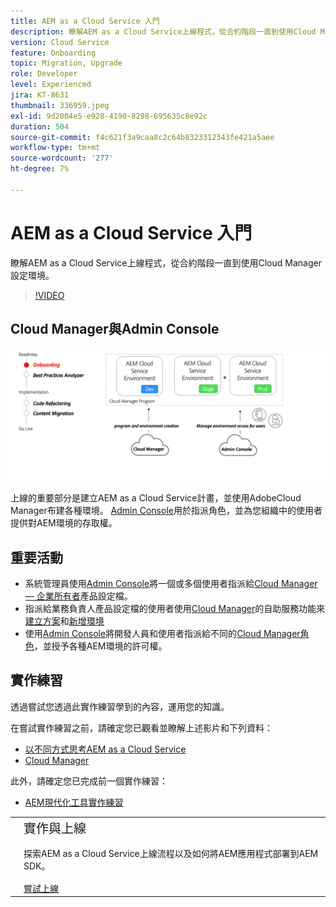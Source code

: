 ```yaml
---
title: AEM as a Cloud Service 入門
description: 瞭解AEM as a Cloud Service上線程式，從合約階段一直到使用Cloud Manager設定環境。
version: Cloud Service
feature: Onboarding
topic: Migration, Upgrade
role: Developer
level: Experienced
jira: KT-8631
thumbnail: 336959.jpeg
exl-id: 9d2004e5-e928-4190-8298-695635c8e92c
duration: 504
source-git-commit: f4c621f3a9caa8c2c64b8323312343fe421a5aee
workflow-type: tm+mt
source-wordcount: '277'
ht-degree: 7%

---
```


# AEM as a Cloud Service 入門

瞭解AEM as a Cloud Service上線程式，從合約階段一直到使用Cloud Manager設定環境。

>[!VIDEO](https://video.tv.adobe.com/v/336959?quality=12&learn=on)

## Cloud Manager與Admin Console

![正在上線高階圖表](assets/onboarding-diagram.png)

上線的重要部分是建立AEM as a Cloud Service計畫，並使用AdobeCloud Manager布建各種環境。 [Admin Console](https://adminconsole.adobe.com/)用於指派角色，並為您組織中的使用者提供對AEM環境的存取權。

## 重要活動

+ 系統管理員使用[Admin Console](https://adminconsole.adobe.com/)將一個或多個使用者指派給[Cloud Manager — 企業所有者](https://experienceleague.adobe.com/docs/experience-manager-cloud-manager/using/requirements/setting-up-users-and-roles.html)產品設定檔。
+ 指派給業務負責人產品設定檔的使用者使用[Cloud Manager](https://experienceleague.adobe.com/docs/experience-manager-cloud-manager/using/introduction-to-cloud-manager.html)的自助服務功能來[建立方案](https://experienceleague.adobe.com/docs/experience-manager-cloud-service/implementing/using-cloud-manager/production-programs/creating-production-program.html)和[新增環境](https://experienceleague.adobe.com/docs/experience-manager-cloud-service/implementing/using-cloud-manager/manage-environments.html)
+ 使用[Admin Console](https://adminconsole.adobe.com/)將開發人員和使用者指派給不同的[Cloud Manager角色](https://experienceleague.adobe.com/docs/experience-manager-cloud-manager/using/requirements/setting-up-users-and-roles.html)，並授予各種AEM環境的許可權。

## 實作練習

透過嘗試您透過此實作練習學到的內容，運用您的知識。

在嘗試實作練習之前，請確定您已觀看並瞭解上述影片和下列資料：

+ [以不同方式思考AEM as a Cloud Service](./introduction.md)
+ [Cloud Manager](./cloud-manager.md)

此外，請確定您已完成前一個實作練習：

+ [AEM現代化工具實作練習](./aem-modernization-tools.md#hands-on-exercise)

<table style="border-width:0">
    <tr>
        <td style="width:150px">
            <a  rel="noreferrer"
                target="_blank"
                href="https://github.com/adobe/aem-cloud-engineering-video-series-exercises/tree/session3-onboarding#bootcamp---session-3-on-boarding"><img alt="實作練習GitHub存放庫" src="./assets/github.png"/>
            </a>        
        </td>
        <td style="width:100%;margin-bottom:1rem;">
            <div style="font-size:1.25rem;font-weight:400;">實作與上線</div>
            <p style="margin:1rem 0">
                探索AEM as a Cloud Service上線流程以及如何將AEM應用程式部署到AEM SDK。
            </p>
            <a  rel="noreferrer"
                target="_blank"
                href="https://github.com/adobe/aem-cloud-engineering-video-series-exercises/tree/session3-onboarding#bootcamp---session-3-on-boarding" class="spectrum-Button spectrum-Button--primary spectrum-Button--sizeM">
                <span class="spectrum-Button-label has-no-wrap has-text-weight-bold">嘗試上線</span>
            </a>
        </td>
    </tr>
</table>
